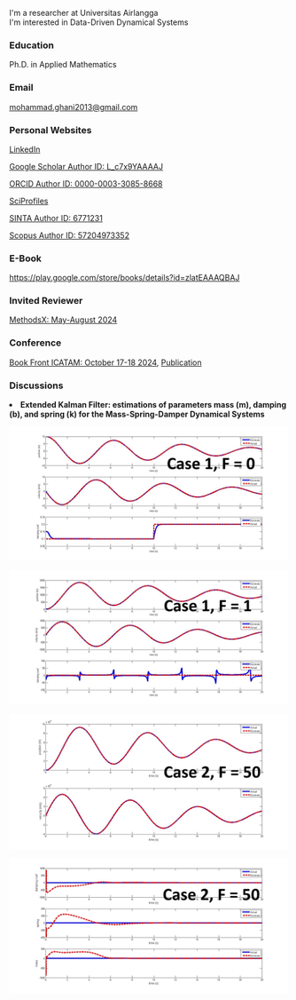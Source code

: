 I'm a researcher at Universitas Airlangga<br>
I'm interested in Data-Driven Dynamical Systems

### Education
Ph.D. in Applied Mathematics

### Email
mohammad.ghani2013@gmail.com

### Personal Websites
<a href="https://www.linkedin.com/in/mohammad-ghani-7b8b0b302/" target="_blank">LinkedIn</a>

<a href="https://scholar.google.com/citations?user=L_c7x9YAAAAJ&hl=id&authuser=3" target="_blank">Google Scholar Author ID: L_c7x9YAAAAJ</a>

<a href="https://orcid.org/0000-0003-3085-8668" target="_blank">ORCID Author ID: 0000-0003-3085-8668</a>

<a href="https://sciprofiles.com/profile/mohammadghani" target="_blank">SciProfiles</a>

<a href="https://sinta.kemdikbud.go.id/authors/profile/6771231" target="_blank">SINTA Author ID: 6771231</a>

<a href="https://www.scopus.com/authid/detail.uri?authorId=57204973352" target="_blank">Scopus Author ID: 57204973352</a>

### E-Book
<a href="https://play.google.com/store/books/details?id=zlatEAAAQBAJ" target="_blank">https://play.google.com/store/books/details?id=zlatEAAAQBAJ</a>

### Invited Reviewer
<a href="https://github.com/mghaniunair/Certificate/blob/main/Certificate_MEX_Recognised.pdf" target="_blank">MethodsX: May-August 2024</a>

### Conference
<a href="https://github.com/mhghani/All-Published-Papers/blob/main/638622_1_En_BookFrontmatter_OnlinePDF.pdf" target="_blank">Book Front ICATAM: October 17-18 2024</a>, <a href="https://www.atlantis-press.com/proceedings/icatam-24" target="_blank">Publication</a>

### Discussions
<li><b>Extended Kalman Filter: estimations of parameters mass (m), damping (b), and spring (k) for the Mass-Spring-Damper Dynamical Systems</b></li>

![alt text](https://github.com/mhghani/mhghani.github.io/blob/main/WhatsApp%20Image%202024-11-20%20at%2016.41.59.jpeg)

![alt text](https://github.com/mhghani/mhghani.github.io/blob/main/WhatsApp%20Image%202024-11-20%20at%2016.41.48.jpeg)

![alt text](https://github.com/mhghani/mhghani.github.io/blob/main/WhatsApp%20Image%202024-11-20%20at%2019.19.08.jpeg)

![alt text](https://github.com/mhghani/mhghani.github.io/blob/main/WhatsApp%20Image%202024-11-20%20at%2019.19.07.jpeg)
